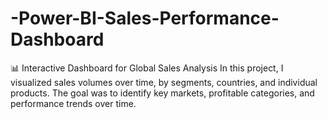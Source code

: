 # -Power-BI-Sales-Performance-Dashboard
📊 Interactive Dashboard for Global Sales Analysis  In this project, I visualized sales volumes over time, by segments, countries, and individual products. The goal was to identify key markets, profitable categories, and performance trends over time.

